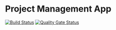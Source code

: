# Project Management App
[![Build Status](https://travis-ci.org/georgeerol/ProjectManagementApp.svg?branch=master)](https://travis-ci.org/georgeerol/ProjectManagementApp)
[![Quality Gate Status](https://sonarcloud.io/api/project_badges/measure?project=georgeerol_ProjectManagementApp&metric=alert_status)](https://sonarcloud.io/dashboard?id=georgeerol_ProjectManagementApp)
